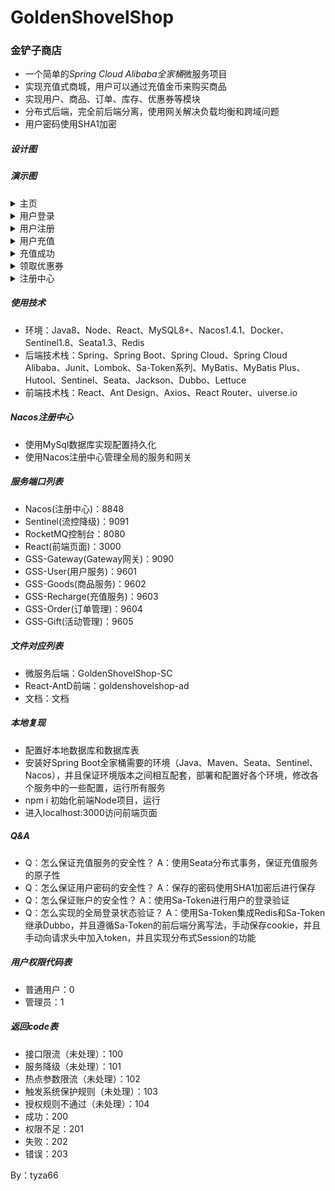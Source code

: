 # GoldenShovelShop
### 金铲子商店
- 一个简单的*Spring Cloud Alibaba全家桶*微服务项目
- 实现充值式商城，用户可以通过充值金币来购买商品
- 实现用户、商品、订单、库存、优惠券等模块
- 分布式后端，完全前后端分离，使用网关解决负载均衡和跨域问题
- 用户密码使用SHA1加密

##### 设计图

##### 演示图
<details><summary>主页</summary>
<img src="./文档/图片/主页.png"/>
</details>
<details><summary>用户登录</summary>
<img src="./文档/图片/用户登录.png"/>
</details>
<details><summary>用户注册</summary>
<img src="./文档/图片/用户注册.png"/>
</details>
<details><summary>用户充值</summary>
<img src="./文档/图片/用户充值.png"/>
</details>
<details><summary>充值成功</summary>
<img src="./文档/图片/充值成功.png"/>
</details>
<details><summary>领取优惠券</summary>
<img src="./文档/图片/领取优惠券.png"/>
</details>
<details><summary>注册中心</summary>
<img src="./文档/图片/注册中心.png"/>
</details>

##### 使用技术
- 环境：Java8、Node、React、MySQL8+、Nacos1.4.1、Docker、Sentinel1.8、Seata1.3、Redis
- 后端技术栈：Spring、Spring Boot、Spring Cloud、Spring Cloud Alibaba、Junit、Lombok、Sa-Token系列、MyBatis、MyBatis Plus、Hutool、Sentinel、Seata、Jackson、Dubbo、Lettuce
- 前端技术栈：React、Ant Design、Axios、React Router、uiverse.io

##### Nacos注册中心
- 使用MySql数据库实现配置持久化
- 使用Nacos注册中心管理全局的服务和网关

##### 服务端口列表
- Nacos(注册中心)：8848
- Sentinel(流控降级)：9091
- RocketMQ控制台：8080
- React(前端页面)：3000
- GSS-Gateway(Gateway网关)：9090
- GSS-User(用户服务)：9601
- GSS-Goods(商品服务)：9602
- GSS-Recharge(充值服务)：9603
- GSS-Order(订单管理)：9604
- GSS-Gift(活动管理)：9605

##### 文件对应列表
- 微服务后端：GoldenShovelShop-SC
- React-AntD前端：goldenshovelshop-ad
- 文档：文档

##### 本地复现
- 配置好本地数据库和数据库表
- 安装好Spring Boot全家桶需要的环境（Java、Maven、Seata、Sentinel、Nacos），并且保证环境版本之间相互配套，部署和配置好各个环境，修改各个服务中的一些配置，运行所有服务
- npm i 初始化前端Node项目，运行
- 进入localhost:3000访问前端页面

##### Q&A
- Q：怎么保证充值服务的安全性？ A：使用Seata分布式事务，保证充值服务的原子性
- Q：怎么保证用户密码的安全性？ A：保存的密码使用SHA1加密后进行保存
- Q：怎么保证账户的安全性？ A：使用Sa-Token进行用户的登录验证
- Q：怎么实现的全局登录状态验证？ A：使用Sa-Token集成Redis和Sa-Token继承Dubbo，并且遵循Sa-Token的前后端分离写法，手动保存cookie，并且手动向请求头中加入token，并且实现分布式Session的功能

##### 用户权限代码表
- 普通用户：0
- 管理员：1

##### 返回code表
- 接口限流（未处理）：100
- 服务降级（未处理）：101
- 热点参数限流（未处理）：102
- 触发系统保护规则（未处理）：103
- 授权规则不通过（未处理）：104
- 成功：200
- 权限不足：201
- 失败：202
- 错误：203

By：tyza66